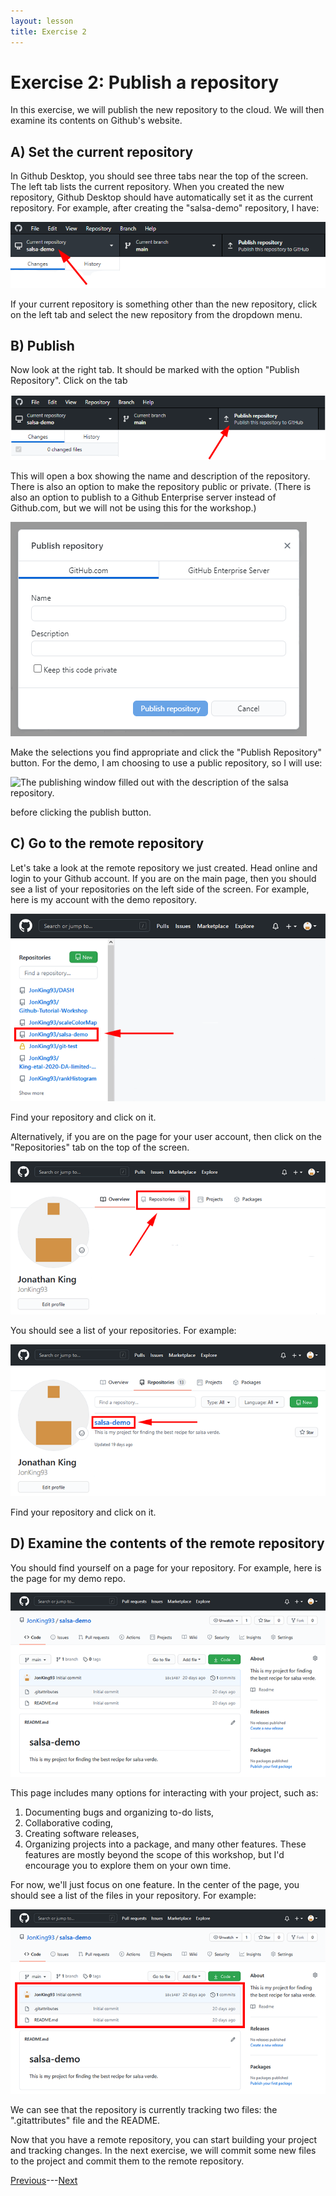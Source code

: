 ```yaml
---
layout: lesson
title: Exercise 2
---
```


# Exercise 2: Publish a repository

In this exercise, we will publish the new repository to the cloud. We will then examine its contents on Github's website.

## A) Set the current repository

In Github Desktop, you should see three tabs near the top of the screen. The left tab lists the current repository. When you created the new repository, Github Desktop should have automatically set it as the current repository. For example, after creating the "salsa-demo" repository, I have:

![The new repository is listed as the current repository in the left tab.](..\assets\images\E2\left-tab.png)

If your current repository is something other than the new repository, click on the left tab and select the new repository from the dropdown menu.

## B) Publish

Now look at the right tab. It should be marked with the option "Publish Repository". Click on the tab

![The right tab lists the option to publish the repository.](..\assets\images\right-tab.png)

This will open a box showing the name and description of the repository. There is also an option to make the repository public or private. (There is also an option to publish to a Github Enterprise server instead of Github.com, but we will not be using this for the workshop.)

![A window list options for publishing.](..\assets\images\E2\publish.png)

Make the selections you find appropriate and click the "Publish Repository" button. For the demo, I am choosing to use a public repository, so I will use:

![The publishing window filled out with the description of the salsa repository.](..\assets\images\E2\demo-publish.png)

before clicking the publish button.

## C) Go to the remote repository

Let's take a look at the remote repository we just created. Head online and login to your Github account. If you are on the main page, then you should see a list of your repositories on the left side of the screen. For example, here is my account with the demo repository.

![A list of my remote repositories on the main Github page.](..\assets\images\E2\main-page.png)

Find your repository and click on it.

Alternatively, if you are on the page for your user account, then click on the "Repositories" tab on the top of the screen.

![A user account page with repositories tab at the top.](..\assets\images\E2\user-page.png)

You should see a list of your repositories. For example:

![A list of my repositories including the demo.](..\assets\images\E2\user-repos.png)

Find your repository and click on it.

## D) Examine the contents of the remote repository

You should find yourself on a page for your repository. For example, here is the page for my demo repo.

![The page for the demo repo on Github's website.](..\assets\images\E2\demo-repo.png)

This page includes many options for interacting with your project, such as:
1. Documenting bugs and organizing to-do lists,
2. Collaborative coding,
3. Creating software releases,
4. Organizing projects into a package,
and many other features. These features are mostly beyond the scope of this workshop, but I'd encourage you to explore them on your own time.

For now, we'll just focus on one feature. In the center of the page, you should see a list of the files in your repository. For example:

![The files in my demo repo.](..\assets\images\E2\repo-code.png)

We can see that the repository is currently tracking two files: the ".gitattributes" file and the README.

Now that you have a remote repository, you can start building your project and tracking changes. In the next exercise, we will commit some new files to the project and commit them to the remote repository.

[Previous](exercise-1)---[Next](exercise-3)
